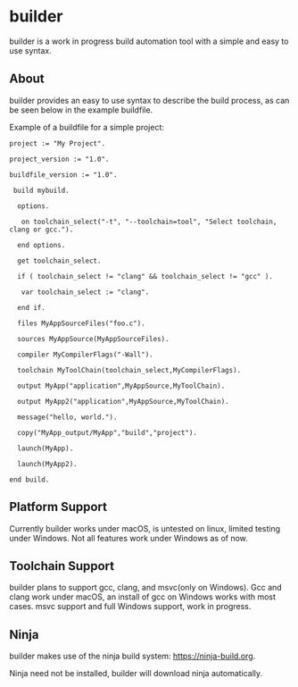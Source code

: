 # builder

builder is a work in progress build automation tool with a simple and easy to use syntax.

## About

builder provides an easy to use syntax to describe the build process, as can be seen below in the example buildfile.

 Example of a buildfile for a simple project: 
	
	project := "My Project".

	project_version := "1.0".

	buildfile_version := "1.0".

	 build mybuild.

 	  options.

  	   on toolchain_select("-t", "--toolchain=tool", "Select toolchain, clang or gcc.").

 	  end options.

 	  get toolchain_select.
 
 	  if ( toolchain_select != "clang" && toolchain_select != "gcc" ).

  	   var toolchain_select := "clang".

 	  end if.

	  files MyAppSourceFiles("foo.c").

 	  sources MyAppSource(MyAppSourceFiles).

 	  compiler MyCompilerFlags("-Wall").

 	  toolchain MyToolChain(toolchain_select,MyCompilerFlags).

 	  output MyApp("application",MyAppSource,MyToolChain).

 	  output MyApp2("application",MyAppSource,MyToolChain).

 	  message("hello, world.").

 	  copy("MyApp_output/MyApp","build","project").
	
 	  launch(MyApp).

 	  launch(MyApp2).

	end build.



## Platform Support

Currently builder works under macOS, is untested on linux, limited testing under Windows. Not all features work under Windows as of now.

## Toolchain Support

builder plans to support gcc, clang, and msvc(only on Windows). Gcc and clang work under macOS, an install of gcc on Windows works with most cases. msvc support and full Windows support, work in progress.

## Ninja

builder makes use of the ninja build system: https://ninja-build.org. 

Ninja need not be installed, builder will download ninja automatically.
